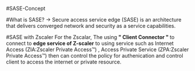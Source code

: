 #SASE-Concept

#What is SASE?
-> Secure access service edge (SASE) is an architecture that delivers converged network and security as a service capabilities.

#SASE with Zscaler
For the Zscalar, The using <strong> " Client Connector " </strong> to connect to <strong>edge service of Z-scaler</strong> to using service such as Internet Access (ZIA:Zscaler Private Access™) , Access Private Service (ZPA:Zscaler Private Access™) then can control the policy for authenication and control client to access the internet or private resource.

